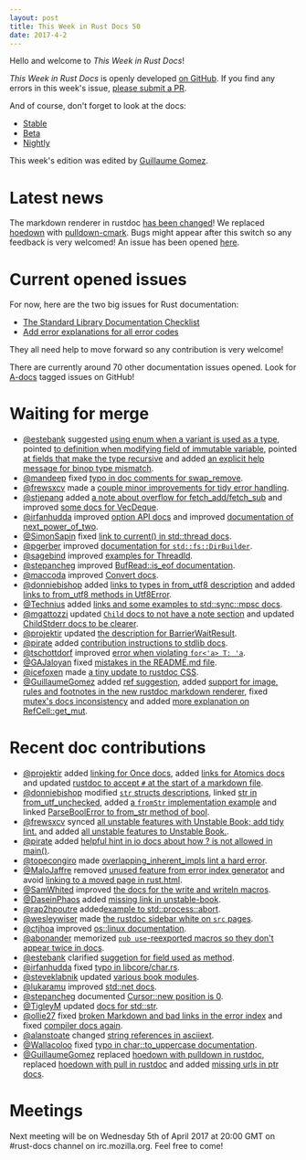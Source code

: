 ```yaml
---
layout: post
title: This Week in Rust Docs 50
date: 2017-4-2
---
```


Hello and welcome to *This Week in Rust Docs*!

*This Week in Rust Docs* is openly developed [on GitHub](https://github.com/GuillaumeGomez/this-week-in-rust-docs).
If you find any errors in this week's issue, [please submit a PR](https://github.com/GuillaumeGomez/this-week-in-rust-docs/pulls).

And of course, don't forget to look at the docs:

* [Stable](https://doc.rust-lang.org/)
* [Beta](https://doc.rust-lang.org/beta/)
* [Nightly](https://doc.rust-lang.org/nightly/)

This week's edition was edited by [Guillaume Gomez](https://github.com/GuillaumeGomez).

# Latest news

The markdown renderer in rustdoc [has been changed](https://github.com/rust-lang/rust/pull/40338)! We replaced [hoedown](https://github.com/hoedown/hoedown) with [pulldown-cmark](https://github.com/google/pulldown-cmark). Bugs might appear after this switch so any feedback is very welcomed! An issue has been opened [here](https://github.com/rust-lang/rust/issues/40912).

# Current opened issues

For now, here are the two big issues for Rust documentation:

* [The Standard Library Documentation Checklist](https://github.com/rust-lang/rust/issues/29329)
* [Add error explanations for all error codes](https://github.com/rust-lang/rust/issues/32777)

They all need help to move forward so any contribution is very welcome!

There are currently around 70 other documentation issues opened. Look for [A-docs](https://github.com/rust-lang/rust/issues?q=is%3Aopen+is%3Aissue+label%3AA-docs) tagged issues on GitHub!

# Waiting for merge

* [@estebank](https://github.com/estebank) suggested [using enum when a variant is used as a type](https://github.com/rust-lang/rust/pull/40775), pointed [to definition when modifying field of immutable variable](https://github.com/rust-lang/rust/pull/40767), pointed [at fields that make the type recursive](https://github.com/rust-lang/rust/pull/40857) and added [an explicit help message for binop type mismatch](https://github.com/rust-lang/rust/pull/40565).
* [@mandeep](https://github.com/mandeep) fixed [typo in doc comments for swap_remove](https://github.com/rust-lang/rust/pull/41019).
* [@frewsxcv](https://github.com/frewsxcv) made a [couple minor improvements for tidy error handling](https://github.com/rust-lang/rust/pull/40653).
* [@stjepang](https://github.com/stjepang) added [a note about overflow for fetch_add/fetch_sub](https://github.com/rust-lang/rust/pull/40927) and improved [some docs for VecDeque](https://github.com/rust-lang/rust/pull/40949).
* [@irfanhudda](https://github.com/irfanhudda) improved [option API docs](https://github.com/rust-lang/rust/pull/40999) and improved [documentation of next_power_of_two](https://github.com/rust-lang/rust/pull/40706).
* [@SimonSapin](https://github.com/SimonSapin) fixed [link to current() in std::thread docs](https://github.com/rust-lang/rust/pull/41014).
* [@pgerber](https://github.com/pgerber) improved [documentation for `std::fs::DirBuilder`](https://github.com/rust-lang/rust/pull/41007).
* [@sagebind](https://github.com/sagebind) improved [examples for ThreadId](https://github.com/rust-lang/rust/pull/41008).
* [@stepancheg](https://github.com/stepancheg) improved [BufRead::is_eof documentation](https://github.com/rust-lang/rust/pull/40747).
* [@maccoda](https://github.com/maccoda) improved [Convert docs](https://github.com/rust-lang/rust/pull/40987).
* [@donniebishop](https://github.com/donniebishop) added [links to types in from_utf8 description](https://github.com/rust-lang/rust/pull/40997) and added [links to from_utf8 methods in Utf8Error](https://github.com/rust-lang/rust/pull/40992).
* [@Technius](https://github.com/Technius) added [links and some examples to std::sync::mpsc docs](https://github.com/rust-lang/rust/pull/40981).
* [@mgattozzi](https://github.com/mgattozzi) updated [`Child` docs to not have a note section](https://github.com/rust-lang/rust/pull/40812) and updated [ChildStderr docs to be clearer](https://github.com/rust-lang/rust/pull/40829).
* [@projektir](https://github.com/projektir) updated [the description for BarrierWaitResult](https://github.com/rust-lang/rust/pull/40977).
* [@pirate](https://github.com/pirate) added [contribution instructions to stdlib docs](https://github.com/rust-lang/rust/pull/40765).
* [@tschottdorf](https://github.com/tschottdorf) improved [error when violating `for<'a> T: 'a`](https://github.com/rust-lang/rust/pull/40413).
* [@GAJaloyan](https://github.com/GAJaloyan) fixed [mistakes in the README.md file](https://github.com/rust-lang/rust/pull/40797).
* [@icefoxen](https://github.com/icefoxen) made [a tiny update to rustdoc CSS](https://github.com/rust-lang/rust/pull/40719).
* [@GuillaumeGomez](https://github.com/GuillaumeGomez) added [ref suggestion](https://github.com/rust-lang/rust/pull/37658), added [support for image, rules and footnotes in the new rustdoc markdown renderer](https://github.com/rust-lang/rust/pull/40919), fixed [mutex's docs inconsistency](https://github.com/rust-lang/rust/pull/40608) and added [more explanation on RefCell::get_mut](https://github.com/rust-lang/rust/pull/40634).

# Recent doc contributions

* [@projektir](https://github.com/projektir) added [linking for Once docs](https://github.com/rust-lang/rust/pull/40866), added [links for Atomics docs](https://github.com/rust-lang/rust/pull/40871) and updated [rustdoc to accept `#` at the start of a markdown file](https://github.com/rust-lang/rust/pull/40828).
* [@donniebishop](https://github.com/donniebishop) modified [`str` structs descriptions](https://github.com/rust-lang/rust/pull/40935), linked [str in from_utf_unchecked](https://github.com/rust-lang/rust/pull/40907), added [a `fromStr` implementation example](https://github.com/rust-lang/rust/pull/40824) and linked [ParseBoolError to from_str method of bool](https://github.com/rust-lang/rust/pull/40819).
* [@frewsxcv](https://github.com/frewsxcv) synced [all unstable features with Unstable Book; add tidy lint.](https://github.com/rust-lang/rust/pull/40694) and added [all unstable features to Unstable Book.](https://github.com/rust-lang/rust/pull/40786).
* [@pirate](https://github.com/pirate) added [helpful hint in io docs about how ? is not allowed in main()](https://github.com/rust-lang/rust/pull/40763).
* [@topecongiro](https://github.com/topecongiro) made [overlapping_inherent_impls lint a hard error](https://github.com/rust-lang/rust/pull/40728).
* [@MaloJaffre](https://github.com/MaloJaffre) removed [unused feature from error index generator](https://github.com/rust-lang/rust/pull/40898) and avoid [linking to a moved page in rust.html](https://github.com/rust-lang/rust/pull/40901).
* [@SamWhited](https://github.com/SamWhited) improved [the docs for the write and writeln macros](https://github.com/rust-lang/rust/pull/40934).
* [@DaseinPhaos](https://github.com/DaseinPhaos) added [missing link in unstable-book](https://github.com/rust-lang/rust/pull/40925).
* [@rap2hpoutre](https://github.com/rap2hpoutre) added[example to std::process::abort](https://github.com/rust-lang/rust/pull/40904).
* [@wesleywiser](https://github.com/wesleywiser) made [the rustdoc sidebar white on `src` pages](https://github.com/rust-lang/rust/pull/40888).
* [@ctjhoa](https://github.com/ctjhoa) improved [os::linux documentation](https://github.com/rust-lang/rust/pull/40869).
* [@abonander](https://github.com/abonander) memorized [`pub use`-reexported macros so they don't appear twice in docs](https://github.com/rust-lang/rust/pull/40814).
* [@estebank](https://github.com/estebank) clarified [suggetion for field used as method](https://github.com/rust-lang/rust/pull/40816).
* [@irfanhudda](https://github.com/irfanhudda) fixed [typo in libcore/char.rs](https://github.com/rust-lang/rust/pull/40897).
* [@steveklabnik](https://github.com/steveklabnik) updated [various book modules](https://github.com/rust-lang/rust/pull/40864).
* [@lukaramu](https://github.com/lukaramu) improved [std::net docs](https://github.com/rust-lang/rust/pull/40838).
* [@stepancheg](https://github.com/stepancheg) documented [Cursor::new position is 0](https://github.com/rust-lang/rust/pull/40783).
* [@TigleyM](https://github.com/TigleyM) updated [docs for std::str](https://github.com/rust-lang/rust/pull/40682).
* [@ollie27](https://github.com/ollie27) fixed [broken Markdown and bad links in the error index](https://github.com/rust-lang/rust/pull/40853) and fixed [compiler docs again](https://github.com/rust-lang/rust/pull/40852).
* [@alanstoate](https://github.com/alanstoate) changed [string references in asciiext](https://github.com/rust-lang/rust/pull/40837).
* [@Wallacoloo](https://github.com/Wallacoloo) fixed [typo in char::to_uppercase documentation](https://github.com/rust-lang/rust/pull/40833).
* [@GuillaumeGomez](https://github.com/GuillaumeGomez) replaced [hoedown with pulldown in rustdoc](https://github.com/rust-lang/rust/pull/40338), replaced [hoedown with pull in rustdoc](https://github.com/rust-lang/rust/pull/40338) and added [missing urls in ptr docs](https://github.com/rust-lang/rust/pull/40703).

# Meetings

Next meeting will be on Wednesday 5th of April 2017 at 20:00 GMT on #rust-docs channel on irc.mozilla.org. Feel free to come!

